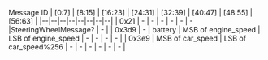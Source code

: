Message ID | [0:7] | [8:15] | [16:23] | [24:31] |  [32:39] | [40:47] | [48:55] | [56:63] | 
|--|--|--|--|--|--|--|--|
| 0x21 | - | - | - | - | - | - |SteeringWheelMessage? | - |
| 0x3d9 | - | battery | MSB of engine_speed | LSB of engine_speed | - | - | - | - |
| 0x3e9 | MSB of car_speed | LSB of car_speed%256 | - | - | - | - | - | - |
